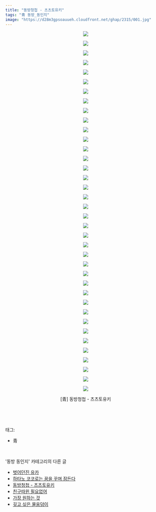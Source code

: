 ```yaml
---
title: "동방청첩 - 츠츠토유키"
tags: "青 동방_동인지"
image: "https://d28m3gpsoauueh.cloudfront.net/ghap/2315/001.jpg"
---
```

<div class="article">
<p style="text-align: center; clear: none; float: none;"><img src="{{ site.imgserver4 }}/ghap/2315/001.jpg"/></p>
<p style="text-align: center; clear: none; float: none;"><img src="{{ site.imgserver4 }}/ghap/2315/002.jpg"/></p>
<p style="text-align: center; clear: none; float: none;"><img src="{{ site.imgserver4 }}/ghap/2315/003.jpg"/></p>
<p style="text-align: center; clear: none; float: none;"><img src="{{ site.imgserver4 }}/ghap/2315/004.jpg"/></p>
<p style="text-align: center; clear: none; float: none;"><img src="{{ site.imgserver4 }}/ghap/2315/005.jpg"/></p>
<p style="text-align: center; clear: none; float: none;"><img src="{{ site.imgserver4 }}/ghap/2315/006.jpg"/></p>
<p style="text-align: center; clear: none; float: none;"><img src="{{ site.imgserver4 }}/ghap/2315/007.jpg"/></p>
<p style="text-align: center; clear: none; float: none;"><img src="{{ site.imgserver4 }}/ghap/2315/008.jpg"/></p>
<p style="text-align: center; clear: none; float: none;"><img src="{{ site.imgserver4 }}/ghap/2315/009.jpg"/></p>
<p style="text-align: center; clear: none; float: none;"><img src="{{ site.imgserver4 }}/ghap/2315/010.jpg"/></p>
<p style="text-align: center; clear: none; float: none;"><img src="{{ site.imgserver4 }}/ghap/2315/011.jpg"/></p>
<p style="text-align: center; clear: none; float: none;"><img src="{{ site.imgserver4 }}/ghap/2315/012.jpg"/></p>
<p style="text-align: center; clear: none; float: none;"><img src="{{ site.imgserver4 }}/ghap/2315/013.jpg"/></p>
<p style="text-align: center; clear: none; float: none;"><img src="{{ site.imgserver4 }}/ghap/2315/014.jpg"/></p>
<p style="text-align: center; clear: none; float: none;"><img src="{{ site.imgserver4 }}/ghap/2315/015.jpg"/></p>
<p style="text-align: center; clear: none; float: none;"><img src="{{ site.imgserver4 }}/ghap/2315/016.jpg"/></p>
<p style="text-align: center; clear: none; float: none;"><img src="{{ site.imgserver4 }}/ghap/2315/017.jpg"/></p>
<p style="text-align: center; clear: none; float: none;"><img src="{{ site.imgserver4 }}/ghap/2315/018.jpg"/></p>
<p style="text-align: center; clear: none; float: none;"><img src="{{ site.imgserver4 }}/ghap/2315/019.jpg"/></p>
<p style="text-align: center; clear: none; float: none;"><img src="{{ site.imgserver4 }}/ghap/2315/020.jpg"/></p>
<p style="text-align: center; clear: none; float: none;"><img src="{{ site.imgserver4 }}/ghap/2315/021.jpg"/></p>
<p style="text-align: center; clear: none; float: none;"><img src="{{ site.imgserver4 }}/ghap/2315/022.jpg"/></p>
<p style="text-align: center; clear: none; float: none;"><img src="{{ site.imgserver4 }}/ghap/2315/023.jpg"/></p>
<p style="text-align: center; clear: none; float: none;"><img src="{{ site.imgserver4 }}/ghap/2315/024.jpg"/></p>
<p style="text-align: center; clear: none; float: none;"><img src="{{ site.imgserver4 }}/ghap/2315/025.jpg"/></p>
<p style="text-align: center; clear: none; float: none;"><img src="{{ site.imgserver4 }}/ghap/2315/026.jpg"/></p>
<p style="text-align: center; clear: none; float: none;"><img src="{{ site.imgserver4 }}/ghap/2315/027.jpg"/></p>
<p style="text-align: center; clear: none; float: none;"><img src="{{ site.imgserver4 }}/ghap/2315/028.jpg"/></p>
<p style="text-align: center; clear: none; float: none;"><img src="{{ site.imgserver4 }}/ghap/2315/029.jpg"/></p>
<p style="text-align: center; clear: none; float: none;"><img src="{{ site.imgserver4 }}/ghap/2315/030.jpg"/></p>
<p style="text-align: center; clear: none; float: none;"><img src="{{ site.imgserver4 }}/ghap/2315/031.jpg"/></p>
<p style="text-align: center; clear: none; float: none;"><img src="{{ site.imgserver4 }}/ghap/2315/032.jpg"/></p>
<p style="text-align: center; clear: none; float: none;"><img src="{{ site.imgserver4 }}/ghap/2315/033.jpg"/></p>
<p style="text-align: center; clear: none; float: none;"><img src="{{ site.imgserver4 }}/ghap/2315/034.jpg"/></p>
<p style="text-align: center; clear: none; float: none;"><img src="{{ site.imgserver4 }}/ghap/2315/035.jpg"/></p>
<p style="text-align: center; clear: none; float: none;"><img src="{{ site.imgserver4 }}/ghap/2315/036.jpg"/></p>
<p style="text-align: center; clear: none; float: none;"><img src="{{ site.imgserver4 }}/ghap/2315/037.jpg"/></p>
<p style="text-align: center; clear: none; float: none;"><img src="{{ site.imgserver4 }}/ghap/2315/038.jpg"/></p>
<p style="text-align: center; clear: none; float: none;">[青] 동방청첩 - 츠츠토유키</p>
<p><br/></p>
</div><br/>
<div class="tagTrail">
<p>태그: </p>
<ul>
<li>青</li>
</ul>
</div><br/>
<div class="another">
<p>'동방 동인지' 카테고리의 다른 글</p>
<ul>
<li><a href="/ghap_2320">벗어던진 유카</a></li>
<li><a href="/ghap_2317">하타노 코코로는 꿈을 꾸며 잠든다</a></li>
<li><a href="/ghap_2315">동방청첩 - 츠츠토유키</a></li>
<li><a href="/ghap_2313">친구따윈 필요없어</a></li>
<li><a href="/ghap_2312">가장 원하는 것</a></li>
<li><a href="/ghap_2311">깊고 싶은 물웅덩이</a></li>
</ul>
</div><br/>
<div class="cb_module cb_fluid">
<div class="cb_wrt cb_profile">
</div><!-- commentList close -->
</div><br/>
